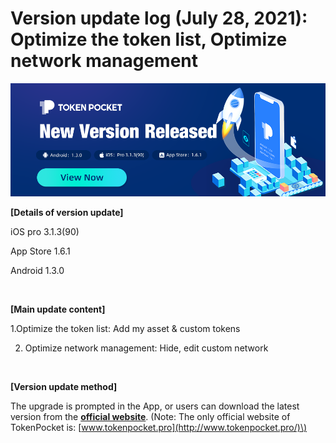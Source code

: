 # Version update log \(July 28, 2021\): Optimize the token list, Optimize network management

![](../../.gitbook/assets/new-version-banner.png)

**\[Details of version update\]**

iOS pro 3.1.3\(90\)

App Store 1.6.1

Android 1.3.0

‌

**\[Main update content\]**

1.Optimize the token list: Add my asset & custom tokens 

2. Optimize network management: Hide, edit custom network

‌

**\[Version update method\]**

The upgrade is prompted in the App, or users can download the latest version from the [**official website**](https://www.tokenpocket.pro/en/download/app). \(Note: The only official website of TokenPocket is: [www.tokenpocket.pro](http://www.tokenpocket.pro/)\)

**​**[  
](https://tphelp.gitbook.io/en/announcement/update)

